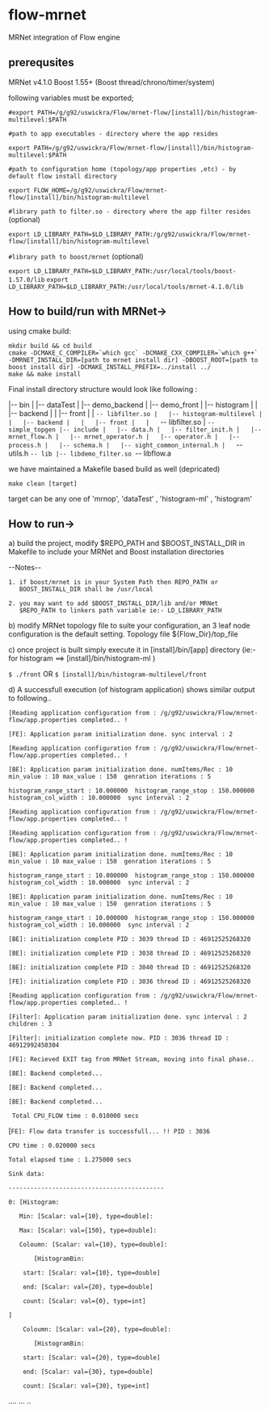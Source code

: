 flow-mrnet
==========
MRNet integration of Flow engine

prerequsites
---------------------------------------
MRNet v4.1.0
Boost 1.55+ (Boost thread/chrono/timer/system)

following variables must be exported;

`#export PATH=/g/g92/uswickra/Flow/mrnet-flow/[install]/bin/histogram-multilevel:$PATH`

`#path to app executables - directory where the app resides`

`export PATH=/g/g92/uswickra/Flow/mrnet-flow/[install]/bin/histogram-multilevel:$PATH`

`#path to configuration home (topology/app properties ,etc) - by default flow install directory`

`export FLOW_HOME=/g/g92/uswickra/Flow/mrnet-flow/[install]/bin/histogram-multilevel`

`#library path to filter.so - directory where the app filter resides ` (optional)

`export LD_LIBRARY_PATH=$LD_LIBRARY_PATH:/g/g92/uswickra/Flow/mrnet-flow/[install]/bin/histogram-multilevel`

`#library path to boost/mrnet` (optional)

`export LD_LIBRARY_PATH=$LD_LIBRARY_PATH:/usr/local/tools/boost-1.57.0/lib`
`export LD_LIBRARY_PATH=$LD_LIBRARY_PATH:/usr/local/tools/mrnet-4.1.0/lib`


How to build/run with MRNet->
---------------------------------------
using cmake build:

	mkdir build && cd build
	cmake -DCMAKE_C_COMPILER=`which gcc` -DCMAKE_CXX_COMPILER=`which g++` -DMRNET_INSTALL_DIR=[path to mrnet install dir] -DBOOST_ROOT=[path to boost install dir] -DCMAKE_INSTALL_PREFIX=../install ../ 
	make && make install
	

Final install directory structure would look like following :

|-- bin
|   |-- dataTest
|   |-- demo_backend
|   |-- demo_front
|   |-- histogram
|   |   |-- backend
|   |   |-- front
|   |   `-- libfilter.so
|   |-- histogram-multilevel
|   |   |-- backend
|   |   |-- front
|   |   `-- libfilter.so
|   `-- simple_topgen
|-- include
|   |-- data.h
|   |-- filter_init.h
|   |-- mrnet_flow.h
|   |-- mrnet_operator.h
|   |-- operator.h
|   |-- process.h
|   |-- schema.h
|   |-- sight_common_internal.h
|   `-- utils.h
`-- lib
    |-- libdemo_filter.so
    `-- libflow.a


we have maintained a Makefile based build as well (depricated)

	make clean [target]    

target can be any one of 'mrnop', 'dataTest' , 'histogram-ml' , 'histogram' 


How to run->
---------------------------------------

a) build the project, modify $REPO_PATH and $BOOST_INSTALL_DIR 
   in Makefile to include your MRNet and Boost installation directories
    
   --Notes-- 
   
    1. if boost/mrnet is in your System Path then REPO_PATH or
       BOOST_INSTALL_DIR shall be /usr/local
       
    2. you may want to add $BOOST_INSTALL_DIR/lib and/or MRNet
       $REPO_PATH to linkers path variable ie:- LD_LIBRARY_PATH


b) modify MRNet topology file to suite your configuration, an
   3 leaf node configuration is the default setting. Topology 
   file ${Flow_Dir}/top_file
           
c) once project is built simply execute it in [install]/bin/[app] directory (ie:- for histogram ==> [install]/bin/histogram-ml )

   `$ ./front`
   OR
   `$ [install]/bin/histogram-multilevel/front`

d) A successfull execution (of histogram application) shows similar output to following..



`[Reading application configuration from : /g/g92/uswickra/Flow/mrnet-flow/app.properties completed.. !`

`[FE]: Application param initialization done. sync interval : 2`

`[Reading application configuration from : /g/g92/uswickra/Flow/mrnet-flow/app.properties completed.. !`

`[BE]: Application param initialization done. numItems/Rec : 10  min_value : 10 max_value : 150  genration iterations : 5`

`histogram_range_start : 10.000000  histogram_range_stop : 150.000000 histogram_col_width : 10.000000  sync interval : 2 `

`[Reading application configuration from : /g/g92/uswickra/Flow/mrnet-flow/app.properties completed.. !`

`[Reading application configuration from : /g/g92/uswickra/Flow/mrnet-flow/app.properties completed.. !`

`[BE]: Application param initialization done. numItems/Rec : 10  min_value : 10 max_value : 150  genration iterations : 5`

`histogram_range_start : 10.000000  histogram_range_stop : 150.000000 histogram_col_width : 10.000000  sync interval : 2 `

`[BE]: Application param initialization done. numItems/Rec : 10  min_value : 10 max_value : 150  genration iterations : 5`

`histogram_range_start : 10.000000  histogram_range_stop : 150.000000 histogram_col_width : 10.000000  sync interval : 2 `

`[BE]: initialization complete PID : 3039 thread ID : 46912525268320  `

`[BE]: initialization complete PID : 3038 thread ID : 46912525268320  `

`[BE]: initialization complete PID : 3040 thread ID : 46912525268320  `

`[FE]: initialization complete PID : 3036 thread ID : 46912525268320 `

`[Reading application configuration from : /g/g92/uswickra/Flow/mrnet-flow/app.properties completed.. !`

`[Filter]: Application param initialization done. sync interval : 2 children : 3 `

`[Filter]: initialization complete now. PID : 3036 thread ID : 46912992450304 `

`[FE]: Recieved EXIT tag from MRNet Stream, moving into final phase..`

`[BE]: Backend completed... `

`[BE]: Backend completed... `

`[BE]: Backend completed... `


` Total CPU_FLOW time : 0.010000 secs`

[`FE]: Flow data transfer is successfull... !! PID : 3036 `



`CPU time : 0.020000 secs`

`Total elapsed time : 1.275000 secs`

`Sink data:`

`-------------------------------------------`

`0: [Histogram: `

`    Min: [Scalar: val={10}, type=double]: `

`    Max: [Scalar: val={150}, type=double]: `

`    Coloumn: [Scalar: val={10}, type=double]: `

`        [HistogramBin: `

`    start: [Scalar: val={10}, type=double]`

`    end: [Scalar: val={20}, type=double]`

`    count: [Scalar: val={0}, type=int]`

`]`

`    Coloumn: [Scalar: val={20}, type=double]:` 

`        [HistogramBin: `

`    start: [Scalar: val={20}, type=double]`

`    end: [Scalar: val={30}, type=double]`

`    count: [Scalar: val={30}, type=int]`


....
...
..





